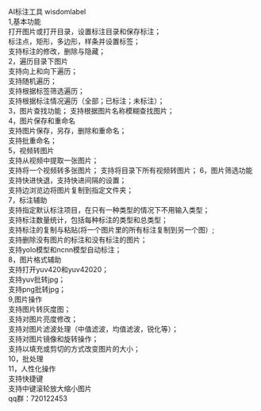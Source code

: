 AI标注工具 wisdomlabel   
1,基本功能  
打开图片或打开目录，设置标注目录和保存标注；  
标注点，矩形，多边形，样条并设置标签；  
支持标注的修改，删除与隐藏；  
2，遍历目录下图片  
支持向上和向下遍历；  
支持随机遍历；  
支持根据标签筛选遍历；  
支持根据标注情况遍历（全部；已标注；未标注）；  
3，图片查找功能； 
支持根据图片名称模糊查找图片；  
4，图片保存和重命名  
支持图片保存，另存，删除和重命名；  
支持批重命名；  
5，视频转图片  
支持从视频中提取一张图片；  
支持将一个视频转多张图片； 
支持将目录下所有视频转图片； 
6，图片筛选功能  
支持快进快退，支持快进间隔的设置；  
支持边浏览边将图片复制到指定文件夹；  
7，标注辅助  
支持指定默认标注项目，在只有一种类型的情况下不用输入类型；  
支持标注数量统计，包括每种标注的类型和总类型；  
支持标注的复制与粘贴(将一个图片里的所有标注复制到另一个图）;  
支持删除没有图片的标注和没有标注的图片；  
支持yolo模型和ncnn模型自动标注；  
8，图片格式辅助  
支持打开yuv420和yuv42020；  
支持yuv批转jpg；  
支持png批转jpg；  
9,图片操作  
支持图片转灰度图；  
支持对图片亮度修改；  
支持对图片滤波处理（中值滤波，均值滤波，锐化等）；  
支持对图片镜像和旋转操作；  
支持以填充或剪切的方式改变图片的大小；  
10，批处理  
11，人性化操作  
支持快捷键  
支持中键滚轮放大缩小图片  
qq群：720122453

